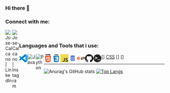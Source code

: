 ### Hi there 👋

<!--
**Jose-Calcano/Jose-Calcano** is a ✨ _special_ ✨ repository because its `README.md` (this file) appears on your GitHub profile.

Here are some ideas to get you started:

- 🔭 I’m currently working on ...
- 🌱 I’m currently learning ...
- 👯 I’m looking to collaborate on ...
- 🤔 I’m looking for help with ...
- 💬 Ask me about ...
- 📫 How to reach me: ...
- 😄 Pronouns: ...
- ⚡ Fun fact: ...
-->
### Connect with me:

[<img align="left" alt="Jose-Calcano | LinkedIn" width="22px" src="https://cdn.jsdelivr.net/npm/simple-icons@v3/icons/linkedin.svg" />][linkedin]
[<img align="left" alt="Jose-Calcano | Instagram" width="22px" src="https://cdn.jsdelivr.net/npm/simple-icons@v3/icons/instagram.svg" />][instagram]

<br />

### Languages and Tools that i use:

[<img align="left" alt="Visual Studio Code" width="26px" src="https://raw.githubusercontent.com/github/explore/80688e429a7d4ef2fca1e82350fe8e3517d3494d/topics/visual-studio-code/visual-studio-code.png" />][visualstudio]
[<img align="left" alt="Java" width="26px" src="https://user-images.githubusercontent.com/66649571/135290149-f20fa278-c408-44de-8b7f-72878c55ed28.png" />][Java]
[<img align="left" alt="Python" width="26px" src="https://user-images.githubusercontent.com/66649571/135292161-95b3b1c4-c836-47b8-b345-f0e28c0de662.png" />][Python]
[<img align="left" alt="HTML5" width="26px" src="https://raw.githubusercontent.com/github/explore/80688e429a7d4ef2fca1e82350fe8e3517d3494d/topics/html/html.png" />][html5]
[<img align="left" alt="CSS3" width="26px" src="https://raw.githubusercontent.com/github/explore/80688e429a7d4ef2fca1e82350fe8e3517d3494d/topics/css/css.png" />]
[CSS]
[<img align="left" alt="JavaScript" width="26px" src="https://raw.githubusercontent.com/github/explore/80688e429a7d4ef2fca1e82350fe8e3517d3494d/topics/javascript/javascript.png" />][JavaScript]
[<img align="left" alt="SQL" width="26px" src="https://raw.githubusercontent.com/github/explore/80688e429a7d4ef2fca1e82350fe8e3517d3494d/topics/sql/sql.png" />]
[<img align="left" alt="Git" width="26px" src="https://raw.githubusercontent.com/github/explore/80688e429a7d4ef2fca1e82350fe8e3517d3494d/topics/git/git.png" />][Git]
[<img align="left" alt="GitHub" width="26px" src="https://raw.githubusercontent.com/github/explore/78df643247d429f6cc873026c0622819ad797942/topics/github/github.png" />][Github]
[<img align="left" alt="Terminal" width="26px" src="https://raw.githubusercontent.com/github/explore/80688e429a7d4ef2fca1e82350fe8e3517d3494d/topics/terminal/terminal.png" />]

---

![Anurag's GitHub stats](https://github-readme-stats.vercel.app/api?username=Jose-Calcano&show_icons=true)
[![Top Langs](https://github-readme-stats.vercel.app/api/top-langs/?username=Jose-Calcano)](https://github.com/anuraghazra/github-readme-stats)

[linkedin]:https://www.linkedin.com/in/jose-francisco-calca%C3%B1o/
[instagram]:https://www.instagram.com/jose_calcano/
[visualstudio]:https://code.visualstudio.com/
[html5]:https://www.w3schools.com/html/
[CSS]:https://www.w3schools.com/css/default.asp
[JavaScript]:https://www.w3schools.com/js/default.asp
[Java]:https://www.java.com/es/download/help/develop.html
[Git]:https://git-scm.com/
[Github]:https://github.com/
[Python]:https://www.python.org/
